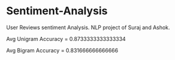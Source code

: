 # Sentiment-Analysis
User Reviews sentiment Analysis. 
NLP project of Suraj and Ashok.

Avg Unigram Accuracy = 0.8733333333333334

Avg Bigram Accuracy  = 0.831666666666666
